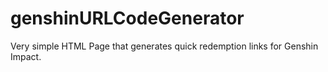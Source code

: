 # genshinURLCodeGenerator
Very simple HTML Page that generates quick redemption links for Genshin Impact.
